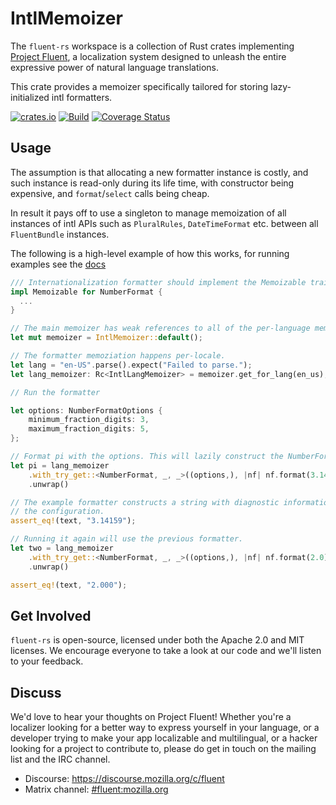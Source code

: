 # IntlMemoizer

The `fluent-rs` workspace is a collection of Rust crates implementing [Project Fluent][],
a localization system designed to unleash the entire expressive power of natural language translations.

This crate provides a memoizer specifically tailored for storing lazy-initialized intl formatters.

[![crates.io](https://img.shields.io/crates/v/intl-memoizer.svg)](https://crates.io/crates/intl-memoizer)
[![Build](https://github.com/projectfluent/fluent-rs/actions/workflows/test.yaml/badge.svg)](https://github.com/projectfluent/fluent-rs/actions/workflows/test.yaml)
[![Coverage Status](https://coveralls.io/repos/github/projectfluent/fluent-rs/badge.svg?branch=main)](https://coveralls.io/github/projectfluent/fluent-rs?branch=main)

[Project Fluent]: https://projectfluent.org

Usage
-----

The assumption is that allocating a new formatter instance is costly, and such
instance is read-only during its life time, with constructor being expensive, and
`format`/`select` calls being cheap.

In result it pays off to use a singleton to manage memoization of all instances of intl
APIs such as `PluralRules`, `DateTimeFormat` etc. between all `FluentBundle` instances.

The following is a high-level example of how this works, for running examples see
the [docs](https://docs.rs/intl-memoizer/)

```rust
/// Internationalization formatter should implement the Memoizable trait.
impl Memoizable for NumberFormat {
  ...
}

// The main memoizer has weak references to all of the per-language memoizers.
let mut memoizer = IntlMemoizer::default();

// The formatter memoziation happens per-locale.
let lang = "en-US".parse().expect("Failed to parse.");
let lang_memoizer: Rc<IntlLangMemoizer> = memoizer.get_for_lang(en_us);

// Run the formatter

let options: NumberFormatOptions {
    minimum_fraction_digits: 3,
    maximum_fraction_digits: 5,
};

// Format pi with the options. This will lazily construct the NumberFormat.
let pi = lang_memoizer
    .with_try_get::<NumberFormat, _, _>((options,), |nf| nf.format(3.141592653))
    .unwrap()

// The example formatter constructs a string with diagnostic information about
// the configuration.
assert_eq!(text, "3.14159");

// Running it again will use the previous formatter.
let two = lang_memoizer
    .with_try_get::<NumberFormat, _, _>((options,), |nf| nf.format(2.0))
    .unwrap()

assert_eq!(text, "2.000");
```

Get Involved
------------

`fluent-rs` is open-source, licensed under both the Apache 2.0 and MIT licenses.  We
encourage everyone to take a look at our code and we'll listen to your
feedback.


Discuss
-------

We'd love to hear your thoughts on Project Fluent! Whether you're a localizer
looking for a better way to express yourself in your language, or a developer
trying to make your app localizable and multilingual, or a hacker looking for
a project to contribute to, please do get in touch on the mailing list and the
IRC channel.

 - Discourse: https://discourse.mozilla.org/c/fluent
 - Matrix channel: <a href="https://chat.mozilla.org/#/room/#fluent:mozilla.org">#fluent:mozilla.org</a>
